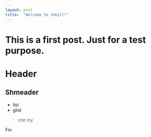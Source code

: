 ```yaml
---
layout: post
title:  "Welcome to Jekyll!"
---
```


# This is a first post. Just for a test purpose.

# Header

## Shmeader

* list
* glist

> cite my

Fin
